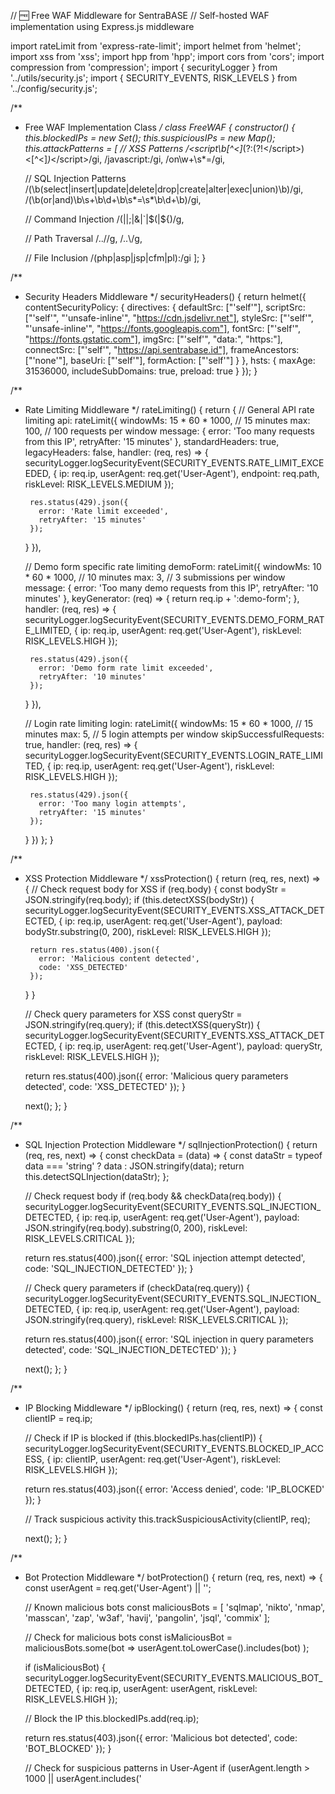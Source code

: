 // 🆓 Free WAF Middleware for SentraBASE
// Self-hosted WAF implementation using Express.js middleware

import rateLimit from 'express-rate-limit';
import helmet from 'helmet';
import xss from 'xss';
import hpp from 'hpp';
import cors from 'cors';
import compression from 'compression';
import { securityLogger } from '../utils/security.js';
import { SECURITY_EVENTS, RISK_LEVELS } from '../config/security.js';

/**
 * Free WAF Implementation Class
 */
class FreeWAF {
  constructor() {
    this.blockedIPs = new Set();
    this.suspiciousIPs = new Map();
    this.attackPatterns = [
      // XSS Patterns
      /<script\b[^<]*(?:(?!<\/script>)<[^<]*)*<\/script>/gi,
      /javascript:/gi,
      /on\w+\s*=/gi,
      
      // SQL Injection Patterns
      /(\b(select|insert|update|delete|drop|create|alter|exec|union)\b)/gi,
      /(\b(or|and)\b\s+\b\d+\b\s*=\s*\b\d+\b)/gi,
      
      // Command Injection
      /(\||;|&|`|\$\(|\${)/g,
      
      // Path Traversal
      /\.\.\//g,
      /\.\.\\/g,
      
      // File Inclusion
      /(php|asp|jsp|cfm|pl):/gi
    ];
  }

  /**
   * Security Headers Middleware
   */
  securityHeaders() {
    return helmet({
      contentSecurityPolicy: {
        directives: {
          defaultSrc: ["'self'"],
          scriptSrc: ["'self'", "'unsafe-inline'", "https://cdn.jsdelivr.net"],
          styleSrc: ["'self'", "'unsafe-inline'", "https://fonts.googleapis.com"],
          fontSrc: ["'self'", "https://fonts.gstatic.com"],
          imgSrc: ["'self'", "data:", "https:"],
          connectSrc: ["'self'", "https://api.sentrabase.id"],
          frameAncestors: ["'none'"],
          baseUri: ["'self'"],
          formAction: ["'self'"]
        }
      },
      hsts: {
        maxAge: 31536000,
        includeSubDomains: true,
        preload: true
      }
    });
  }

  /**
   * Rate Limiting Middleware
   */
  rateLimiting() {
    return {
      // General API rate limiting
      api: rateLimit({
        windowMs: 15 * 60 * 1000, // 15 minutes
        max: 100, // 100 requests per window
        message: {
          error: 'Too many requests from this IP',
          retryAfter: '15 minutes'
        },
        standardHeaders: true,
        legacyHeaders: false,
        handler: (req, res) => {
          securityLogger.logSecurityEvent(SECURITY_EVENTS.RATE_LIMIT_EXCEEDED, {
            ip: req.ip,
            userAgent: req.get('User-Agent'),
            endpoint: req.path,
            riskLevel: RISK_LEVELS.MEDIUM
          });
          
          res.status(429).json({
            error: 'Rate limit exceeded',
            retryAfter: '15 minutes'
          });
        }
      }),

      // Demo form specific rate limiting
      demoForm: rateLimit({
        windowMs: 10 * 60 * 1000, // 10 minutes
        max: 3, // 3 submissions per window
        message: {
          error: 'Too many demo requests from this IP',
          retryAfter: '10 minutes'
        },
        keyGenerator: (req) => {
          return req.ip + ':demo-form';
        },
        handler: (req, res) => {
          securityLogger.logSecurityEvent(SECURITY_EVENTS.DEMO_FORM_RATE_LIMITED, {
            ip: req.ip,
            userAgent: req.get('User-Agent'),
            riskLevel: RISK_LEVELS.HIGH
          });
          
          res.status(429).json({
            error: 'Demo form rate limit exceeded',
            retryAfter: '10 minutes'
          });
        }
      }),

      // Login rate limiting
      login: rateLimit({
        windowMs: 15 * 60 * 1000, // 15 minutes
        max: 5, // 5 login attempts per window
        skipSuccessfulRequests: true,
        handler: (req, res) => {
          securityLogger.logSecurityEvent(SECURITY_EVENTS.LOGIN_RATE_LIMITED, {
            ip: req.ip,
            userAgent: req.get('User-Agent'),
            riskLevel: RISK_LEVELS.HIGH
          });
          
          res.status(429).json({
            error: 'Too many login attempts',
            retryAfter: '15 minutes'
          });
        }
      })
    };
  }

  /**
   * XSS Protection Middleware
   */
  xssProtection() {
    return (req, res, next) => {
      // Check request body for XSS
      if (req.body) {
        const bodyStr = JSON.stringify(req.body);
        if (this.detectXSS(bodyStr)) {
          securityLogger.logSecurityEvent(SECURITY_EVENTS.XSS_ATTACK_DETECTED, {
            ip: req.ip,
            userAgent: req.get('User-Agent'),
            payload: bodyStr.substring(0, 200),
            riskLevel: RISK_LEVELS.HIGH
          });
          
          return res.status(400).json({
            error: 'Malicious content detected',
            code: 'XSS_DETECTED'
          });
        }
      }

      // Check query parameters for XSS
      const queryStr = JSON.stringify(req.query);
      if (this.detectXSS(queryStr)) {
        securityLogger.logSecurityEvent(SECURITY_EVENTS.XSS_ATTACK_DETECTED, {
          ip: req.ip,
          userAgent: req.get('User-Agent'),
          payload: queryStr,
          riskLevel: RISK_LEVELS.HIGH
        });
        
        return res.status(400).json({
          error: 'Malicious query parameters detected',
          code: 'XSS_DETECTED'
        });
      }

      next();
    };
  }

  /**
   * SQL Injection Protection Middleware
   */
  sqlInjectionProtection() {
    return (req, res, next) => {
      const checkData = (data) => {
        const dataStr = typeof data === 'string' ? data : JSON.stringify(data);
        return this.detectSQLInjection(dataStr);
      };

      // Check request body
      if (req.body && checkData(req.body)) {
        securityLogger.logSecurityEvent(SECURITY_EVENTS.SQL_INJECTION_DETECTED, {
          ip: req.ip,
          userAgent: req.get('User-Agent'),
          payload: JSON.stringify(req.body).substring(0, 200),
          riskLevel: RISK_LEVELS.CRITICAL
        });
        
        return res.status(400).json({
          error: 'SQL injection attempt detected',
          code: 'SQL_INJECTION_DETECTED'
        });
      }

      // Check query parameters
      if (checkData(req.query)) {
        securityLogger.logSecurityEvent(SECURITY_EVENTS.SQL_INJECTION_DETECTED, {
          ip: req.ip,
          userAgent: req.get('User-Agent'),
          payload: JSON.stringify(req.query),
          riskLevel: RISK_LEVELS.CRITICAL
        });
        
        return res.status(400).json({
          error: 'SQL injection in query parameters detected',
          code: 'SQL_INJECTION_DETECTED'
        });
      }

      next();
    };
  }

  /**
   * IP Blocking Middleware
   */
  ipBlocking() {
    return (req, res, next) => {
      const clientIP = req.ip;

      // Check if IP is blocked
      if (this.blockedIPs.has(clientIP)) {
        securityLogger.logSecurityEvent(SECURITY_EVENTS.BLOCKED_IP_ACCESS, {
          ip: clientIP,
          userAgent: req.get('User-Agent'),
          riskLevel: RISK_LEVELS.HIGH
        });
        
        return res.status(403).json({
          error: 'Access denied',
          code: 'IP_BLOCKED'
        });
      }

      // Track suspicious activity
      this.trackSuspiciousActivity(clientIP, req);

      next();
    };
  }

  /**
   * Bot Protection Middleware
   */
  botProtection() {
    return (req, res, next) => {
      const userAgent = req.get('User-Agent') || '';
      
      // Known malicious bots
      const maliciousBots = [
        'sqlmap', 'nikto', 'nmap', 'masscan', 'zap', 'w3af',
        'havij', 'pangolin', 'jsql', 'commix'
      ];

      // Check for malicious bots
      const isMaliciousBot = maliciousBots.some(bot => 
        userAgent.toLowerCase().includes(bot)
      );

      if (isMaliciousBot) {
        securityLogger.logSecurityEvent(SECURITY_EVENTS.MALICIOUS_BOT_DETECTED, {
          ip: req.ip,
          userAgent: userAgent,
          riskLevel: RISK_LEVELS.HIGH
        });
        
        // Block the IP
        this.blockedIPs.add(req.ip);
        
        return res.status(403).json({
          error: 'Malicious bot detected',
          code: 'BOT_BLOCKED'
        });
      }

      // Check for suspicious patterns in User-Agent
      if (userAgent.length > 1000 || userAgent.includes('<script>')) {
        securityLogger.logSecurityEvent(SECURITY_EVENTS.SUSPICIOUS_USER_AGENT, {
          ip: req.ip,
          userAgent: userAgent.substring(0, 200),
          riskLevel: RISK_LEVELS.MEDIUM
        });
        
        return res.status(400).json({
          error: 'Invalid user agent',
          code: 'INVALID_USER_AGENT'
        });
      }

      next();
    };
  }

  /**
   * CORS Protection
   */
  corsProtection() {
    return cors({
      origin: (origin, callback) => {
        // Allow requests with no origin (mobile apps, etc.)
        if (!origin) return callback(null, true);
        
        // Allowed origins for SentraBASE
        const allowedOrigins = [
          'https://sentrabase.id',
          'https://www.sentrabase.id',
          'http://localhost:5173', // Development
          'http://localhost:3000'  // Development
        ];

        if (allowedOrigins.includes(origin)) {
          callback(null, true);
        } else {
          securityLogger.logSecurityEvent(SECURITY_EVENTS.CORS_VIOLATION, {
            origin: origin,
            riskLevel: RISK_LEVELS.MEDIUM
          });
          
          callback(new Error('CORS policy violation'));
        }
      },
      credentials: true,
      methods: ['GET', 'POST', 'PUT', 'DELETE', 'OPTIONS'],
      allowedHeaders: ['Content-Type', 'Authorization', 'X-Requested-With', 'X-CSRF-Token']
    });
  }

  /**
   * Detect XSS patterns
   */
  detectXSS(input) {
    const xssPatterns = [
      /<script\b[^<]*(?:(?!<\/script>)<[^<]*)*<\/script>/gi,
      /javascript:/gi,
      /on\w+\s*=/gi,
      /<iframe/gi,
      /<object/gi,
      /<embed/gi,
      /eval\s*\(/gi,
      /expression\s*\(/gi
    ];

    return xssPatterns.some(pattern => pattern.test(input));
  }

  /**
   * Detect SQL Injection patterns
   */
  detectSQLInjection(input) {
    const sqlPatterns = [
      /(\b(select|insert|update|delete|drop|create|alter|exec|union)\b)/gi,
      /(\b(or|and)\b\s+\b\d+\b\s*=\s*\b\d+\b)/gi,
      /(union\s+select)/gi,
      /(drop\s+table)/gi,
      /('|(\\')|(;)|(\\;))/gi,
      /(exec\s+xp_)/gi
    ];

    return sqlPatterns.some(pattern => pattern.test(input));
  }

  /**
   * Track suspicious activity
   */
  trackSuspiciousActivity(ip, req) {
    if (!this.suspiciousIPs.has(ip)) {
      this.suspiciousIPs.set(ip, {
        requests: 0,
        firstSeen: Date.now(),
        lastSeen: Date.now(),
        violations: []
      });
    }

    const activity = this.suspiciousIPs.get(ip);
    activity.requests++;
    activity.lastSeen = Date.now();

    // Check for rapid requests (potential DDoS)
    const timeWindow = 60 * 1000; // 1 minute
    const requestThreshold = 100;
    
    if (activity.requests > requestThreshold && 
        (activity.lastSeen - activity.firstSeen) < timeWindow) {
      
      securityLogger.logSecurityEvent(SECURITY_EVENTS.DDOS_ATTEMPT_DETECTED, {
        ip: ip,
        requests: activity.requests,
        timeWindow: timeWindow,
        riskLevel: RISK_LEVELS.CRITICAL
      });
      
      // Block the IP
      this.blockedIPs.add(ip);
    }
  }

  /**
   * Get complete middleware stack
   */
  getMiddlewareStack() {
    const rateLimits = this.rateLimiting();
    
    return {
      // Security headers (apply to all routes)
      securityHeaders: this.securityHeaders(),
      
      // CORS protection
      cors: this.corsProtection(),
      
      // Compression
      compression: compression(),
      
      // IP blocking
      ipBlocking: this.ipBlocking(),
      
      // Bot protection
      botProtection: this.botProtection(),
      
      // XSS protection
      xssProtection: this.xssProtection(),
      
      // SQL injection protection
      sqlInjectionProtection: this.sqlInjectionProtection(),
      
      // Rate limiting
      rateLimiting: {
        api: rateLimits.api,
        demoForm: rateLimits.demoForm,
        login: rateLimits.login
      },
      
      // HTTP Parameter Pollution protection
      hpp: hpp(),
      
      // Request size limiting
      requestSizeLimit: (req, res, next) => {
        const maxSize = 10 * 1024 * 1024; // 10MB
        if (req.headers['content-length'] > maxSize) {
          return res.status(413).json({
            error: 'Request too large',
            maxSize: '10MB'
          });
        }
        next();
      }
    };
  }
}

// Create singleton instance
const freeWAF = new FreeWAF();

export default freeWAF;
export { FreeWAF };
